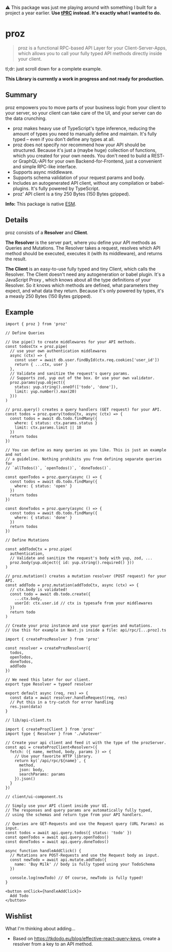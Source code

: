 ⚠️ This package was just me playing around with something I built for a project
a year earlier. **Use [tPRC](https://trpc.io/) instead. It's exactly what I
wanted to do.**

# proz

> proz is a functional RPC-based API Layer for your Client-Server-Apps, which
> allows you to call your fully typed API methods directly inside your client.

tl;dr: just scroll down for a complete example.

**This Library is currently a work in progress and not ready for production.**

## Summary

proz empowers you to move parts of your business logic from your client to your
server, so your client can take care of the UI, and your server can do the data
crunching.

- proz makes heavy use of TypeScript's type inference, reducing the amount of
  types you need to manually define and maintain. It's fully typed – even if you
  don't define any types at all.
- proz does not specify nor recommend how your API should be structured. Because
  it's just a (maybe huge) collection of functions, which you created for your
  own needs. You don't need to build a REST- or GraphQL-API for your own
  Backend-for-Frontend, just a convenient and simple RPC-like interface.
- Supports async middleware.
- Supports schema validation of your request params and body.
- Includes an autogenerated API client, without any compilation or
  babel-plugins. It's fully powered by TypeScript.
- proz' API client is a tiny 250 Bytes (150 Bytes gzipped).

**Info:** This package is native [ESM](https://developer.mozilla.org/en-US/docs/Web/JavaScript/Guide/Modules).

## Details

proz consists of a **Resolver** and **Client**.

**The Resolver** is the server part, where you define your API methods as
Queries and Mutations. The Resolver takes a request, resolves which API method
should be executed, executes it (with its middleware), and returns the result.

**The Client** is an easy-to-use fully typed and tiny Client, which calls the
Resolver. The Client doesn't need any autogeneration or babel plugin. It's a
JavaScript Proxy , which knows about all the type definitions of your Resolver.
So it knows which methods are defined, what parameters they expect, and what
data they return. Because it's only powered by types, it's a measly 250 Bytes
(150 Bytes gzipped).

## Example

```tsx
import { proz } from 'proz'

// Define Queries

// Use pipe() to create middlewares for your API methods.
const todosCtx = proz.pipe(
  // use your own authentication middlewares
  async (ctx) => {
    const user = await db.user.findById(ctx.req.cookies['user_id'])
    return { ...ctx, user }
  },
  // Validate and sanitize the request's query params.
  // Supports zod, yup out of the box. Or use your own validator.
  proz.params(yup.object({
    status: yup.string().oneOf(['todo', 'done']),
    limit: yup.number().max(20)
  }))
)

// proz.query() creates a query handlers (GET request) for your API.
const todos = proz.query(todosCtx, async (ctx) => {
  const todos = await db.todo.findMany({
    where: { status: ctx.params.status }
    limit: ctx.params.limit || 10
  })
  return todos
})

// You can define as many queries as you like. This is just an example and not
// a guideline. Nothing prohibits you from defining separate queries for
// `allTodos()`, `openTodos()`, `doneTodos()`.

const openTodos = proz.query(async () => {
  const todos = await db.todo.findMany({
    where: { status: 'open' }
  })
  return todos
})

const doneTodos = proz.query(async () => {
  const todos = await db.todo.findMany({
    where: { status: 'done' }
  })
  return todos
})

// Define Mutations

const addTodoCtx = proz.pipe(
  authentication,
  // Validate and sanitize the request's body with yup, zod, ...
  proz.body(yup.object({ id: yup.string().required() })) 
)

// proz.mutation() creates a mutation resolver (POST request) for your API.
const addTodo = proz.mutation(addTodoCtx, async (ctx) => {
  // ctx.body is validated!
  const todo = await db.todo.create({
    ...ctx.body,
    userId: ctx.user.id // ctx is typesafe from your middlewares
  })
  return todo
)

// Create your proz instance and use your queries and mutations.
// Use this for example in Next.js inside a file: api/rpc/[...proz].ts

import { createProzResolver } from 'proz'

const resolver = createProzResolver({
  todos,
  openTodos,
  doneTodos,
  addTodo
})

// We need this later for our client.
export type Resolver = typeof resolver

export default async (req, res) => {
  const data = await resolver.handleRequest(req, res)
  // Put this in a try-catch for error handling
  res.json(data)
}

// lib/api-client.ts

import { createProzClient } from 'proz'
import type { Resolver } from './whatever'

// Create your api client and feed it with the type of the prozServer.
const api = createProzClient<Resolver>({
  fetch: ({ name, method, body, params }) => {
    // Use your favorite HTTP library.
    return ky(`/api/rpc/${name}`, {
      method,
      json: body,
      searchParams: params
    }).json()
  }
})

// client/ui-component.ts

// Simply use your API client inside your UI.
// The responses and query params are automatically fully typed,
// using the schemas and return type from your API handlers.

// Queries are GET-Requests and use the Request query (URL Params) as input.
const todos = await api.query.todos({ status: 'todo' })
const openTodos = await api.query.openTodos()
const doneTodos = await api.query.doneTodos()

async function handleAddClick() {
  // Mutations are POST-Requests and use the Request body as input.
  const newTodo = await api.mutate.addTodo({
    name: 'Buy Milk' // body is fully typed using your TodoSchema
  })

  console.log(newTodo) // Of course, newTodo is fully typed!
}

<button onClick={handleAddClick}>
  Add Todo
</button>
```

## Wishlist

What I'm thinking about adding...

- Based on https://tkdodo.eu/blog/effective-react-query-keys, create a resolver
  from a key to an API method.